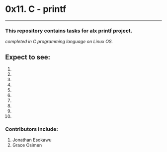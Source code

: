 # 0x11. C - printf
---
### This repository contains tasks for alx printf project.

_completed in C programming language on Linux OS._

## Expect to see:

1.
2.
3.
4.
5.
6.
7.
8.
9.
10.

### Contributors include:
1. Jonathan Esokawu
2. Grace Osimen
